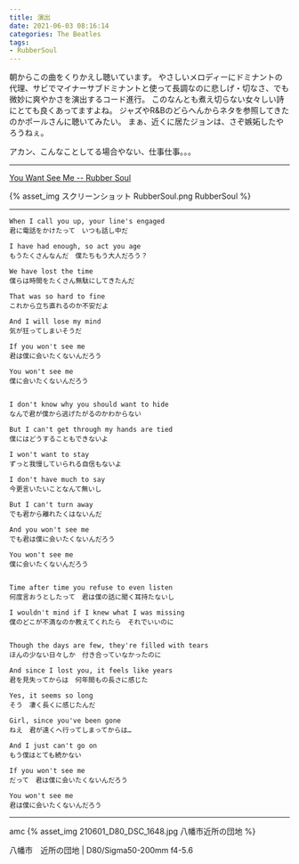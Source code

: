 ```yaml
---
title: 演出
date: 2021-06-03 08:16:14
categories: The Beatles
tags:
- RubberSoul
---
```


朝からこの曲をくりかえし聴いています。
やさしいメロディーにドミナントの代理、サビでマイナーサブドミナントと使って長調なのに悲しげ・切なさ、でも微妙に爽やかさを演出するコード進行。
このなんとも煮え切らない女々しい詩にとても良くあってますよね。
ジャズやR&Bのどらへんからネタを参照してきたのかポールさんに聴いてみたい。
まぁ、近くに居たジョンは、さぞ嫉妬したやろうねぇ。

アカン、こんなことしてる場合やない、仕事仕事。。。

---

[You Want See Me -- Rubber Soul](https://youtu.be/OsjTO0yZQjk)

{% asset_img スクリーンショット RubberSoul.png RubberSoul %}

---

```
When I call you up, your line's engaged
君に電話をかけたって　いつも話し中だ

I have had enough, so act you age
もうたくさんなんだ　僕たちもう大人だろう？

We have lost the time
僕らは時間をたくさん無駄にしてきたんだ

That was so hard to fine
これから立ち直れるのか不安だよ

And I will lose my mind
気が狂ってしまいそうだ

If you won't see me
君は僕に会いたくないんだろう

You won't see me
僕に会いたくないんだろう


I don't know why you should want to hide
なんで君が僕から逃げたがるのかわからない

But I can't get through my hands are tied
僕にはどうすることもできないよ

I won't want to stay
ずっと我慢していられる自信もないよ

I don't have much to say
今更言いたいことなんて無いし

But I can't turn away
でも君から離れたくはないんだ

And you won't see me
でも君は僕に会いたくないんだろう

You won't see me
僕に会いたくないんだろう


Time after time you refuse to even listen
何度言おうとしたって　君は僕の話に聞く耳持たないし

I wouldn't mind if I knew what I was missing
僕のどこが不満なのか教えてくれたら　それでいいのに


Though the days are few, they're filled with tears
ほんの少ない日々しか　付き合っていなかったのに

And since I lost you, it feels like years
君を見失ってからは　何年間もの長さに感じた

Yes, it seems so long
そう　凄く長くに感じたんだ

Girl, since you've been gone
ねえ　君が遠くへ行ってしまってからは…

And I just can't go on
もう僕はとても続かない

If you won't see me
だって　君は僕に会いたくないんだろう

You won't see me
君は僕に会いたくないんだろう
```
---
amc
{% asset_img 210601_D80_DSC_1648.jpg 八幡市近所の団地 %}

八幡市　近所の団地 | D80/Sigma50-200mm f4-5.6